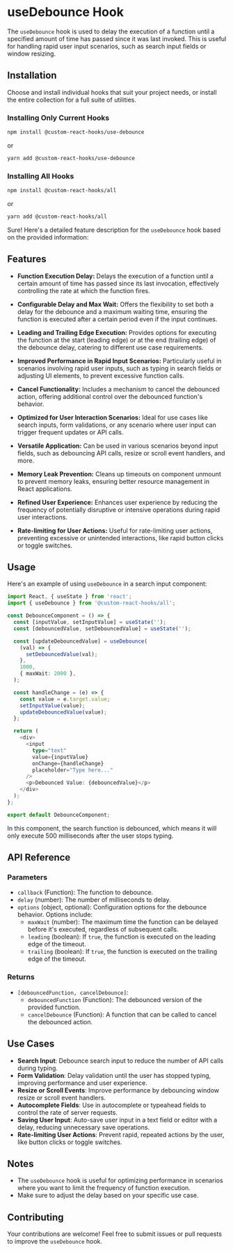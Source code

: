 # useDebounce Hook

The `useDebounce` hook is used to delay the execution of a function until a specified amount of time has passed since it was last invoked. This is useful for handling rapid user input scenarios, such as search input fields or window resizing.

## Installation

Choose and install individual hooks that suit your project needs, or install the entire collection for a full suite of utilities.

### Installing Only Current Hooks

```bash
npm install @custom-react-hooks/use-debounce
```

or

```bash
yarn add @custom-react-hooks/use-debounce
```

### Installing All Hooks

```sh
npm install @custom-react-hooks/all
```

or

```sh
yarn add @custom-react-hooks/all
```

Sure! Here's a detailed feature description for the `useDebounce` hook based on the provided information:

## Features

- **Function Execution Delay:** Delays the execution of a function until a certain amount of time has passed since its last invocation, effectively controlling the rate at which the function fires.

- **Configurable Delay and Max Wait:** Offers the flexibility to set both a delay for the debounce and a maximum waiting time, ensuring the function is executed after a certain period even if the input continues.

- **Leading and Trailing Edge Execution:** Provides options for executing the function at the start (leading edge) or at the end (trailing edge) of the debounce delay, catering to different use case requirements.

- **Improved Performance in Rapid Input Scenarios:** Particularly useful in scenarios involving rapid user inputs, such as typing in search fields or adjusting UI elements, to prevent excessive function calls.

- **Cancel Functionality:** Includes a mechanism to cancel the debounced action, offering additional control over the debounced function's behavior.

- **Optimized for User Interaction Scenarios:** Ideal for use cases like search inputs, form validations, or any scenario where user input can trigger frequent updates or API calls.

- **Versatile Application:** Can be used in various scenarios beyond input fields, such as debouncing API calls, resize or scroll event handlers, and more.

- **Memory Leak Prevention:** Cleans up timeouts on component unmount to prevent memory leaks, ensuring better resource management in React applications.

- **Refined User Experience:** Enhances user experience by reducing the frequency of potentially disruptive or intensive operations during rapid user interactions.

- **Rate-limiting for User Actions:** Useful for rate-limiting user actions, preventing excessive or unintended interactions, like rapid button clicks or toggle switches.

## Usage

Here's an example of using `useDebounce` in a search input component:

```typescript
import React, { useState } from 'react';
import { useDebounce } from '@custom-react-hooks/all';

const DebounceComponent = () => {
  const [inputValue, setInputValue] = useState('');
  const [debouncedValue, setDebouncedValue] = useState('');

  const [updateDebouncedValue] = useDebounce(
    (val) => {
      setDebouncedValue(val);
    },
    1000,
    { maxWait: 2000 },
  );

  const handleChange = (e) => {
    const value = e.target.value;
    setInputValue(value);
    updateDebouncedValue(value);
  };

  return (
    <div>
      <input
        type="text"
        value={inputValue}
        onChange={handleChange}
        placeholder="Type here..."
      />
      <p>Debounced Value: {debouncedValue}</p>
    </div>
  );
};

export default DebounceComponent;
```

In this component, the search function is debounced, which means it will only execute 500 milliseconds after the user stops typing.

## API Reference

### Parameters

- `callback` (Function): The function to debounce.
- `delay` (number): The number of milliseconds to delay.
- `options` (object, optional): Configuration options for the debounce behavior. Options include:
  - `maxWait` (number): The maximum time the function can be delayed before it's executed, regardless of subsequent calls.
  - `leading` (boolean): If `true`, the function is executed on the leading edge of the timeout.
  - `trailing` (boolean): If `true`, the function is executed on the trailing edge of the timeout.

### Returns

- `[debouncedFunction, cancelDebounce]`: 
  - `debouncedFunction` (Function): The debounced version of the provided function.
  - `cancelDebounce` (Function): A function that can be called to cancel the debounced action.

## Use Cases

- **Search Input**: Debounce search input to reduce the number of API calls during typing.
- **Form Validation**: Delay validation until the user has stopped typing, improving performance and user experience.
- **Resize or Scroll Events**: Improve performance by debouncing window resize or scroll event handlers.
- **Autocomplete Fields**: Use in autocomplete or typeahead fields to control the rate of server requests.
- **Saving User Input**: Auto-save user input in a text field or editor with a delay, reducing unnecessary save operations.
- **Rate-limiting User Actions**: Prevent rapid, repeated actions by the user, like button clicks or toggle switches.

## Notes

- The `useDebounce` hook is useful for optimizing performance in scenarios where you want to limit the frequency of function execution.
- Make sure to adjust the delay based on your specific use case.

## Contributing

Your contributions are welcome! Feel free to submit issues or pull requests to improve the `useDebounce` hook.
